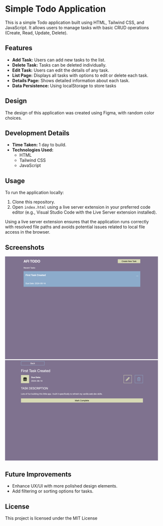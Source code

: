 # Simple Todo Application

This is a simple Todo application built using HTML, Tailwind CSS, and JavaScript. It allows users to manage tasks with basic CRUD operations (Create, Read, Update, Delete).

## Features

- **Add Task:** Users can add new tasks to the list.
- **Delete Task:** Tasks can be deleted individually.
- **Edit Task:** Users can edit the details of any task.
- **List Page:** Displays all tasks with options to edit or delete each task.
- **Details Page:** Shows detailed information about each task.
- **Data Persistence:** Using localStorage to store tasks

## Design

The design of this application was created using Figma, with random color choices.

## Development Details

- **Time Taken:** 1 day to build.
- **Technologies Used:**
  - HTML
  - Tailwind CSS
  - JavaScript

## Usage

To run the application locally:

1. Clone this repository.
2. Open `index.html` using a live server extension in your preferred code editor (e.g., Visual Studio Code with the Live Server extension installed).

Using a live server extension ensures that the application runs correctly with resolved file paths and avoids potential issues related to local file access in the browser.

## Screenshots

![Screenshot 1](/assets/AFI%20Todo%20-%20Index.png)
![Screenshot 2](/assets/AFI%20Todo%20-%20Details.png)

## Future Improvements

- Enhance UX/UI with more polished design elements.
- Add filtering or sorting options for tasks.

## License

This project is licensed under the MIT License

